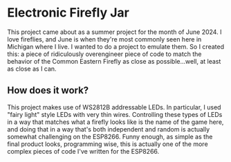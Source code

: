 # Electronic Firefly Jar
This project came about as a summer project for the month of June 2024. I love fireflies, and June is when they're most commonly seen here in Michigan where I live. I wanted to do a project to emulate them. So I created this: a piece of ridiculously overengineer piece of code to match the behavior of the Common Eastern Firefly as close as possible...well, at least as close as I can.

## How does it work?
This project makes use of WS2812B addressable LEDs. In particular, I used "fairy light" style LEDs with very thin wires. Controlling these types of LEDs in a way that matches what a firefly looks like is the name of the game here, and doing that in a way that's both independent and random is actually somewhat challenging on the ESP8266. Funny enough, as simple as the final product looks, programming wise, this is actually one of the more complex pieces of code I've written for the ESP8266.
